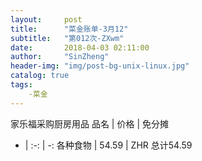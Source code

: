 ```yaml
---
layout:     post
title:      "菜金账单-3月12"
subtitle:   "第012次-ZXwm"
date:       2018-04-03 02:11:00
author:     "SinZheng"
header-img: "img/post-bg-unix-linux.jpg"
catalog: true
tags:
    -菜金
---
```

  家乐福采购厨房用品
品名 | 价格 | 免分摊 
- | :-: | -: 
各种食物 | 54.59 | ZHR
总计54.59
